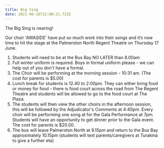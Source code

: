 ```yaml
---
title: Big Sing
date: 2021-06-16T22:00:21.723Z
---
```

The Big Sing is nearing!  

Our  choir 'AWASIDE' have put so much work into their songs and it’s now time to hit the stage at the Palmerston North Regent Theatre on Thursday 17 June.  

1. Students will need to be at the Bus Bay NO LATER than 8.00am
2. Full winter uniform is required. Boys in formal uniform please - we can help out of you don't have a formal.
3. The Choir will be performing at the morning session - 10:31 am. (The cost for parents is $5.00)
4. Lunch break for students is 12.40 to 2:00pm. They can either bring food or money for food - there is food court across the road from The Regent Theatre and students will be allowed to go to the food court at The Plaza. 
5. The students will then view the other choirs in the afternoon session, this will be followed by the Adjudicator's Comments at 4:40pm. Every choir will be performing one song at for the Gala Performance at 7pm. Students will have an opportunity to get dinner prior to the Gala event. The cost for parents is $20.00. 
6. The bus will leave Palmerston North at 9.15pm and return to the Bus Bay approximately 10.15pm (students will text parents/caregivers at Turakina to give a further eta)
